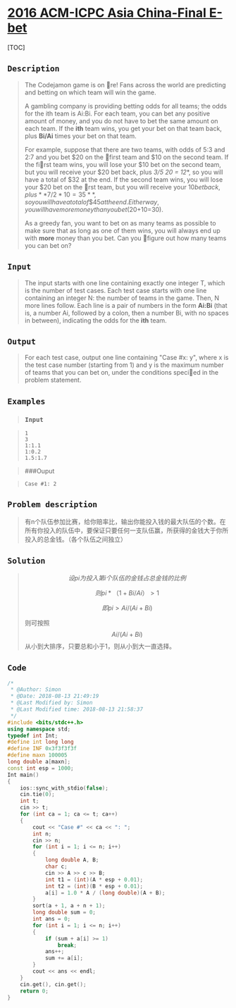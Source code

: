 # [ 2016 ACM-ICPC Asia China-Final E-bet](http://codeforces.com/gym/101194/problem/E)

[TOC]



## ``Description ``

> The Codejamon game is on re! Fans across the world are predicting and betting on which team
> will win the game.
>
> A gambling company is providing betting odds for all teams; the odds for the ith team is Ai:Bi.
> For each team, you can bet any positive amount of money, and you do not have to bet the same
> amount on each team. If the **ith** team wins, you get your bet on that team back, plus **Bi/Ai** times
> your bet on that team.
>
> For example, suppose that there are two teams, with odds of 5:3 and 2:7 and you bet $20 on the
> first team and $10 on the second team. If the first team wins, you will lose your \$10 bet on the
> second team, but you will receive your $20 bet back, plus **3/5* 20 = 12**, so you will have a total
> of $32 at the end. If the second team wins, you will lose your \$20 bet on the rst team, but you
> will receive your $10 bet back, plus **7/2 *10 = 35**, so you will have a total of \$45 at the end. Either
> way, you will have more money than you bet ($20+$10=$30).
>
> As a greedy fan, you want to bet on as many teams as possible to make sure that as long as one
> of them wins, you will always end up with **more** money than you bet. Can you figure out how
> many teams you can bet on?

## `Input`

> The input starts with one line containing exactly one integer T, which is the number of test cases.
> Each test case starts with one line containing an integer N: the number of teams in the game.
> Then, N more lines follow. Each line is a pair of numbers in the form **Ai:Bi** (that is, a number
> Ai, followed by a colon, then a number Bi, with no spaces in between), indicating the odds for
> the **ith** team.

## `Output`

> For each test case, output one line containing \"Case #x: y", where x is the test case number
> (starting from 1) and y is the maximum number of teams that you can bet on, under the conditions
> specied in the problem statement.

## `Examples` 

> ### `Input`

> ```
> 1
> 3
> 1:1.1
> 1:0.2
> 1.5:1.7
> ```

> ###Ouput

> ```
> Case #1: 2
> ```

## `Problem description`

> 有n个队伍参加比赛，给你赔率比，输出你能投入钱的最大队伍的个数。在所有你投入的队伍中，要保证只要任何一支队伍赢，所获得的金钱大于你所投入的总金钱。（各个队伍之间独立）

## `Solution`

> $$
> 设pi为投入第i个队伍的金钱占总金钱的比例
> $$
>
> $$
> 则pi*（1+Bi/Ai）>1
> $$
>
> $$
> 即pi>Ai/(Ai+Bi)
> $$
>
> 则可按照
> $$
> Ai/(Ai+Bi)
> $$
> 从小到大排序，只要总和小于1，则从小到大一直选择。

## `Code`

```c++
/*
 * @Author: Simon 
 * @Date: 2018-08-13 21:49:19 
 * @Last Modified by: Simon
 * @Last Modified time: 2018-08-13 21:58:37
 */
#include <bits/stdc++.h>
using namespace std;
typedef int Int;
#define int long long
#define INF 0x3f3f3f3f
#define maxn 100005
long double a[maxn];
const int esp = 1000;
Int main()
{
    ios::sync_with_stdio(false);
    cin.tie(0);
    int t;
    cin >> t;
    for (int ca = 1; ca <= t; ca++)
    {
        cout << "Case #" << ca << ": ";
        int n;
        cin >> n;
        for (int i = 1; i <= n; i++)
        {
            long double A, B;
            char c;
            cin >> A >> c >> B;
            int t1 = (int)(A * esp + 0.01);
            int t2 = (int)(B * esp + 0.01);
            a[i] = 1.0 * A / (long double)(A + B);
        }
        sort(a + 1, a + n + 1);
        long double sum = 0;
        int ans = 0;
        for (int i = 1; i <= n; i++)
        {
            if (sum + a[i] >= 1)
                break;
            ans++;
            sum += a[i];
        }
        cout << ans << endl;
    }
    cin.get(), cin.get();
    return 0;
}
```

